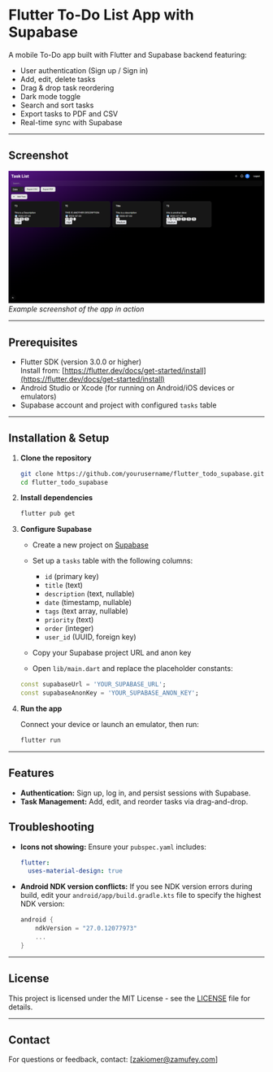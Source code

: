 # Flutter To-Do List App with Supabase

A mobile To-Do app built with Flutter and Supabase backend featuring:

- User authentication (Sign up / Sign in)
- Add, edit, delete tasks
- Drag & drop task reordering
- Dark mode toggle
- Search and sort tasks
- Export tasks to PDF and CSV
- Real-time sync with Supabase

---

## Screenshot

![App Screenshot](./assets/screenshot.png)  
*Example screenshot of the app in action*

---

## Prerequisites

- Flutter SDK (version 3.0.0 or higher)  
  Install from: [https://flutter.dev/docs/get-started/install](https://flutter.dev/docs/get-started/install)
- Android Studio or Xcode (for running on Android/iOS devices or emulators)
- Supabase account and project with configured `tasks` table

---

## Installation & Setup

1. **Clone the repository**

   ```bash
   git clone https://github.com/yourusername/flutter_todo_supabase.git
   cd flutter_todo_supabase
   
2. **Install dependencies**

   ```bash
   flutter pub get
   ```

3. **Configure Supabase**

   * Create a new project on [Supabase](https://supabase.com/)
   * Set up a `tasks` table with the following columns:

     * `id` (primary key)
     * `title` (text)
     * `description` (text, nullable)
     * `date` (timestamp, nullable)
     * `tags` (text array, nullable)
     * `priority` (text)
     * `order` (integer)
     * `user_id` (UUID, foreign key)
   * Copy your Supabase project URL and anon key
   * Open `lib/main.dart` and replace the placeholder constants:

   ```dart
   const supabaseUrl = 'YOUR_SUPABASE_URL';
   const supabaseAnonKey = 'YOUR_SUPABASE_ANON_KEY';
   ```

4. **Run the app**

   Connect your device or launch an emulator, then run:

   ```bash
   flutter run
   ```

---

## Features

* **Authentication:** Sign up, log in, and persist sessions with Supabase.
* **Task Management:** Add, edit, and reorder tasks via drag-and-drop.

## Troubleshooting

* **Icons not showing:**
  Ensure your `pubspec.yaml` includes:

  ```yaml
  flutter:
    uses-material-design: true
  ```

* **Android NDK version conflicts:**
  If you see NDK version errors during build, edit your `android/app/build.gradle.kts` file to specify the highest NDK version:

  ```kotlin
  android {
      ndkVersion = "27.0.12077973"
      ...
  }
  ```

---

## License

This project is licensed under the MIT License - see the [LICENSE](LICENSE) file for details.

---

## Contact

For questions or feedback, contact: \[[zakiomer@zamufey.com](mailto:your.zakiomer@zamufey.com)]
